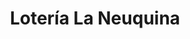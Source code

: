 ---
title: "Lotería La Neuquina"
url: /neuquen/loteria-la-neuquina-fray-luis-beltran-3/
shop: Lotterie
---